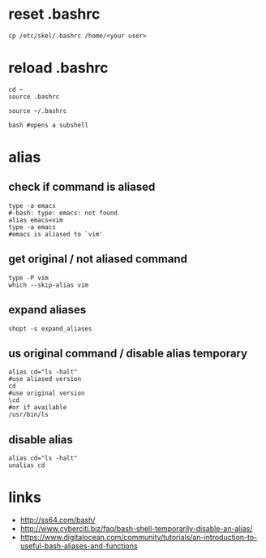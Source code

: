 # reset .bashrc

    cp /etc/skel/.bashrc /home/<your user>

# reload .bashrc

    cd ~
    source .bashrc

    source ~/.bashrc

    bash #opens a subshell

# alias

## check if command is aliased

    type -a emacs
    #-bash: type: emacs: not found
    alias emacs=vim
    type -a emacs
    #emacs is aliased to `vim'

## get original / not aliased command

    type -P vim
    which --skip-alias vim

## expand aliases

    shopt -s expand_aliases

## us original command / disable alias temporary

    alias cd="ls -halt"
    #use aliased version
    cd
    #use original version
    \cd
    #or if available
    /usr/bin/ls

## disable alias

    alias cd="ls -halt"
    unalias cd

# links

* http://ss64.com/bash/
* http://www.cyberciti.biz/faq/bash-shell-temporarily-disable-an-alias/
* https://www.digitalocean.com/community/tutorials/an-introduction-to-useful-bash-aliases-and-functions
